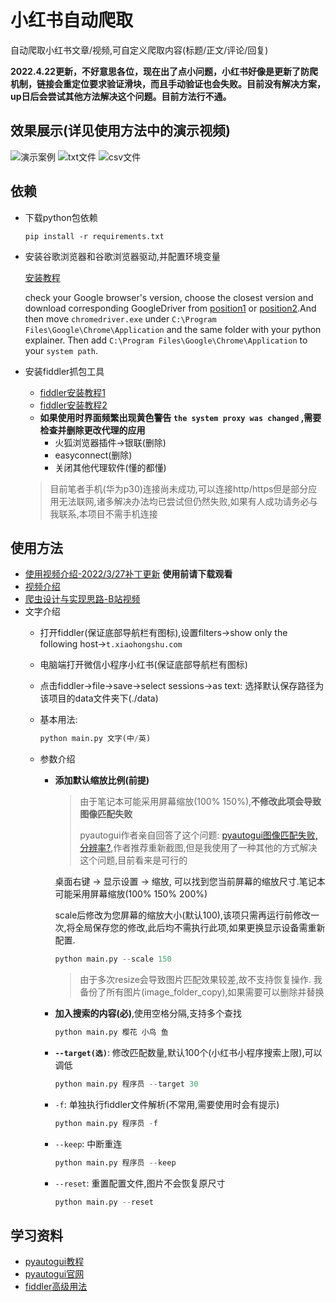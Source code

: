 # 小红书自动爬取

自动爬取小红书文章/视频,可自定义爬取内容(标题/正文/评论/回复)

**2022.4.22更新，不好意思各位，现在出了点小问题，小红书好像是更新了防爬机制，链接会重定位要求验证滑块，而且手动验证也会失败。目前没有解决方案，up日后会尝试其他方法解决这个问题。目前方法行不通。**

## 效果展示(详见使用方法中的演示视频)

![演示案例](show/动画.gif)
![txt文件](show/txt.png)
![csv文件](show/csv.png)

## 依赖

- 下载python包依赖

  ```shell
  pip install -r requirements.txt
  ```

- 安装谷歌浏览器和谷歌浏览器驱动,并配置环境变量

  [安装教程](https://www.cnblogs.com/lfri/p/10542797.html)
  
  check your Google browser's version, choose the closest version and download corresponding GoogleDriver from [position1](http://chromedriver.storage.googleapis.com/index.html) or [position2](https://npm.taobao.org/mirrors/chromedriver/).And then move `chromedriver.exe` under `C:\Program Files\Google\Chrome\Application` and the same folder with your python explainer. Then add `C:\Program Files\Google\Chrome\Application` to your `system path`.

- 安装fiddler抓包工具
  - [fiddler安装教程1](https://blog.csdn.net/ychgyyn/article/details/82154433)
  - [fiddler安装教程2](https://www.cnblogs.com/katyhudson/p/12517680.html)
  - **如果使用时界面频繁出现黄色警告 `the system proxy was changed` ,需要检查并删除更改代理的应用**
    - 火狐浏览器插件->银联(删除)
    - easyconnect(删除)
    - 关闭其他代理软件(懂的都懂)
  > 目前笔者手机(华为p30)连接尚未成功,可以连接http/https但是部分应用无法联网,诸多解决办法均已尝试但仍然失败,如果有人成功请务必与我联系,本项目不需手机连接

## 使用方法

- [使用视频介绍-2022/3/27补丁更新](https://github.com/luzhixing12345/xiaohongshu-spider/releases/download/v0.0.1/usage-3-27.mkv) **使用前请下载观看**
- [视频介绍](https://github.com/luzhixing12345/xiaohongshu-spider/releases/download/v0.0.1/usage.mkv)
- [爬虫设计与实现思路-B站视频](https://www.bilibili.com/video/BV1ob4y1H7vL?spm_id_from=333.999.0.0)
- 文字介绍
  - 打开fiddler(保证底部导航栏有图标),设置filters->show only the following host->`t.xiaohongshu.com`
  - 电脑端打开微信小程序小红书(保证底部导航栏有图标)
  - 点击fiddler->file->save->select sessions->as text: 选择默认保存路径为该项目的data文件夹下(./data)
  - 基本用法:

    ```python
    python main.py 文字(中/英)
    ```

  - 参数介绍

    - **添加默认缩放比例(前提)**
      > 由于笔记本可能采用屏幕缩放(100% 150%),**不修改此项会导致图像匹配失败**
      >
      > pyautogui作者亲自回答了这个问题: [pyautogui图像匹配失败,分辨率?](https://stackoverflow.com/questions/45302681/running-pyautogui-on-a-different-computer-with-different-resolution),作者推荐重新截图,但是我使用了一种其他的方式解决这个问题,目前看来是可行的

      桌面右键 -> 显示设置 -> 缩放, 可以找到您当前屏幕的缩放尺寸.笔记本可能采用屏幕缩放(100% 150% 200%)

      scale后修改为您屏幕的缩放大小(默认100),该项只需再运行前修改一次,将全局保存您的修改,此后均不需执行此项,如果更换显示设备需重新配置.

      ```python
      python main.py --scale 150
      ```

      > 由于多次resize会导致图片匹配效果较差,故不支持恢复操作. 我备份了所有图片(image_folder_copy),如果需要可以删除并替换

    - **加入搜索的内容(必)**,使用空格分隔,支持多个查找

      ```python
      python main.py 樱花 小鸟 鱼
      ```

    - **`--target(选)`**: 修改匹配数量,默认100个(小红书小程序搜索上限),可以调低

      ```python
      python main.py 程序员 --target 30
      ```

    - `-f`: 单独执行fiddler文件解析(不常用,需要使用时会有提示)

      ```python
      python main.py 程序员 -f
      ```

    - `--keep`: 中断重连

      ```python
      python main.py 程序员 --keep
      ```

    - `--reset`: 重置配置文件,图片不会恢复原尺寸

      ```python
      python main.py --reset
      ```

## 学习资料

- [pyautogui教程](https://blog.csdn.net/weixin_43430036/article/details/84650938)
- [pyautogui官网](https://pyautogui.readthedocs.io/en/latest/)
- [fiddler高级用法](https://blog.csdn.net/qq_36447759/article/details/83619944)
